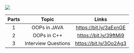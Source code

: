 <img src="https://github.com/bhavesh1129/All-In-One-Interview-Preparation/blob/main/Core%20Subjects/OOPS/OOPs%20Banner.gif">

| Parts | Topic | Links |
| :---: | :---: | :-: |
| 1 | OOPs in JAVA | https://bit.ly/3aExnGE |
| 2 | OOPs in C++ | https://bit.ly/39ftMi9 |
| 3 | Interview Questions | https://bit.ly/3Oo2Ag3 |
